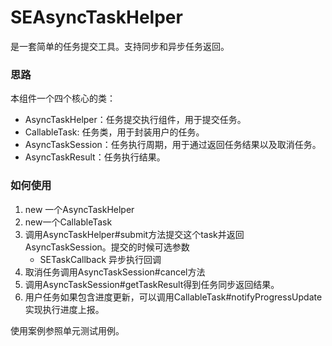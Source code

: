 # SEAsyncTaskHelper

是一套简单的任务提交工具。支持同步和异步任务返回。

### 思路
本组件一个四个核心的类：
- AsyncTaskHelper：任务提交执行组件，用于提交任务。
- CallableTask: 任务类，用于封装用户的任务。
- AsyncTaskSession：任务执行周期，用于通过返回任务结果以及取消任务。
- AsyncTaskResult：任务执行结果。

### 如何使用

1. new 一个AsyncTaskHelper
2. new一个CallableTask
3. 调用AsyncTaskHelper#submit方法提交这个task并返回AsyncTaskSession。提交的时候可选参数
    - SETaskCallback  异步执行回调
4. 取消任务调用AsyncTaskSession#cancel方法
6. 调用AsyncTaskSession#getTaskResult得到任务同步返回结果。
7. 用户任务如果包含进度更新，可以调用CallableTask#notifyProgressUpdate实现执行进度上报。

使用案例参照单元测试用例。